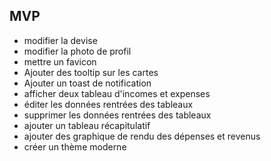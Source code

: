 ## MVP

-   modifier la devise
-   modifier la photo de profil
-   mettre un favicon
-   Ajouter des tooltip sur les cartes
-   Ajouter un toast de notification
-   afficher deux tableau d'incomes et expenses
-   éditer les données rentrées des tableaux
-   supprimer les données rentrées des tableaux
-   ajouter un tableau récapitulatif
-   ajouter des graphique de rendu des dépenses et revenus
-   créer un thème moderne
<!-- -   ajouter une page dashboard avec météo, prise de notes -->
